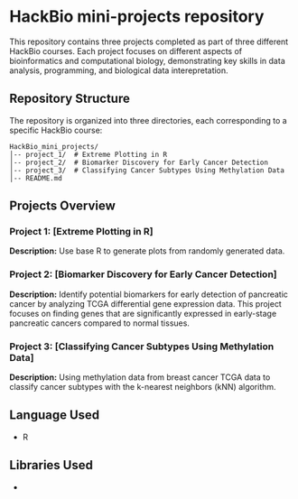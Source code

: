 # HackBio mini-projects repository

This repository contains three projects completed as part of three different HackBio courses. Each project focuses on different aspects of bioinformatics and computational biology, demonstrating key skills in data analysis, programming, and biological data interepretation.

## Repository Structure
The repository is organized into three directories, each corresponding to a specific HackBio course:
```
HackBio_mini_projects/
│-- project_1/  # Extreme Plotting in R
│-- project_2/  # Biomarker Discovery for Early Cancer Detection
│-- project_3/  # Classifying Cancer Subtypes Using Methylation Data
│-- README.md
```

## Projects Overview

### Project 1: [Extreme Plotting in R] 
**Description:** Use base R to generate plots from randomly generated data.

### Project 2: [Biomarker Discovery for Early Cancer Detection]
**Description:** Identify potential biomarkers for early detection of pancreatic cancer by analyzing TCGA differential gene expression data. This project focuses on finding genes that are significantly expressed in early-stage pancreatic cancers compared to normal tissues.

### Project 3: [Classifying Cancer Subtypes Using Methylation Data]
**Description:** Using methylation data from breast cancer TCGA data to classify cancer subtypes with the k-nearest neighbors (kNN) algorithm.

## Language Used
- R

## Libraries Used
- 

